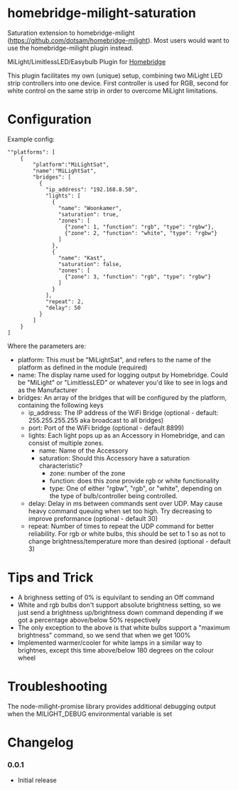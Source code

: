 # homebridge-milight-saturation
Saturation extension to homebridge-milight (https://github.com/dotsam/homebridge-milight). Most users would want to use the homebridge-milight plugin instead.

MiLight/LimitlessLED/Easybulb Plugin for [Homebridge](https://github.com/nfarina/homebridge)

This plugin facilitates my own (unique) setup, combining two MiLight LED strip controllers into one device. First controller is used for RGB, second for white control on the same strip in order to overcome MiLight limitations.

# Configuration

Example config:

```
""platforms": [
    {
        "platform":"MiLightSat",
        "name":"MiLightSat",
        "bridges": [
          {
            "ip_address": "192.168.8.50",
            "lights": [
              {
                "name": "Woonkamer",
                "saturation": true,
                "zones": [
                  {"zone": 1, "function": "rgb", "type": "rgbw"},
                  {"zone": 2, "function": "white", "type": "rgbw"}
                ]
              },
              {
                "name": "Kast",
                "saturation": false,
                "zones": [
                  {"zone": 3, "function": "rgb", "type": "rgbw"}
                ]
              }
            ],
            "repeat": 2,
            "delay": 50
          }
        ]
    }
]

```

Where the parameters are:

 * platform: This must be "MiLightSat", and refers to the name of the platform as defined in the module (required)
 * name: The display name used for logging output by Homebridge. Could be "MiLight" or "LimitlessLED" or whatever you'd like to see in logs and as the Manufacturer
 * bridges: An array of the bridges that will be configured by the platform, containing the following keys
   * ip_address: The IP address of the WiFi Bridge (optional - default: 255.255.255.255 aka broadcast to all bridges)
   * port: Port of the WiFi bridge (optional - default 8899)
   * lights: Each light pops up as an Accessory in Homebridge, and can consist of multiple zones.
     * name: Name of the Accessory
     * saturation: Should this Accessory have a saturation characteristic?
        * zone: number of the zone
        * function: does this zone provide rgb or white functionality
        * type: One of either "rgbw", "rgb", or "white", depending on the type of bulb/controller being controlled.
   * delay: Delay in ms between commands sent over UDP. May cause heavy command queuing when set too high. Try decreasing to improve preformance (optional - default 30)
   * repeat: Number of times to repeat the UDP command for better reliability. For rgb or white bulbs, this should be set to 1 so as not to change brightness/temperature more than desired (optional - default 3)


# Tips and Trick
 * A brighness setting of 0% is equivilant to sending an Off command
 * White and rgb bulbs don't support absolute brightness setting, so we just send a brightness up/brightness down command depending if we got a percentage above/below 50% respectively
 * The only exception to the above is that white bulbs support a "maximum brightness" command, so we send that when we get 100%
 * Implemented warmer/cooler for white lamps in a similar way to brightnes, except this time above/below 180 degrees on the colour wheel

# Troubleshooting
The node-milight-promise library provides additional debugging output when the MILIGHT_DEBUG environmental variable is set

# Changelog

### 0.0.1
 * Initial release
